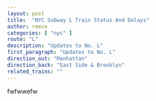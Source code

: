 ```yaml
---
layout: post
title:  "NYC Subway L Train Status And Delays"
author: reece
categories: [ "nyc" ]
route: "L"
description: "Updates to No. L"
first_paragraph: "Updates to No. L"
direction_out: "Manhattan"
direction_back: "East Side & Brooklyn"
related_trains: ""
---
```


fwfwwefw
